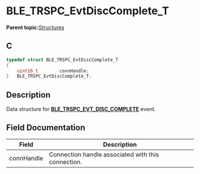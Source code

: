 # BLE\_TRSPC\_EvtDiscComplete\_T

**Parent topic:**[Structures](GUID-567F9486-30BB-4152-A790-E3864CE0A8E3.md)

## C

```c
typedef struct BLE_TRSPC_EvtDiscComplete_T
{
    uint16_t        connHandle;
}   BLE_TRSPC_EvtDiscComplete_T;
```

## Description

Data structure for **[BLE\_TRSPC\_EVT\_DISC\_COMPLETE](GUID-0B469A8D-8A15-488F-BAF3-4F2B7CFEA0C1.md)** event.

## Field Documentation

|Field|Description|
|-----|-----------|
|connHandle|Connection handle associated with this connection.|

